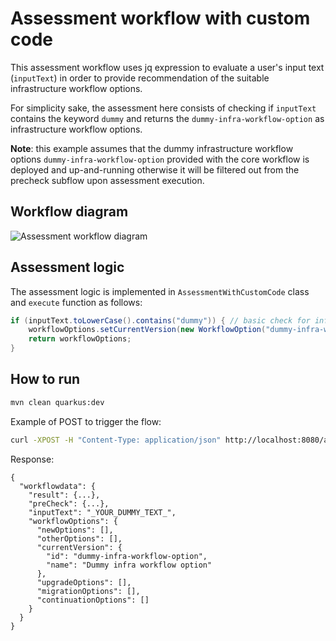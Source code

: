 # Assessment workflow with custom code
This assessment workflow uses jq expression to evaluate a user's input text (`inputText`) in order to provide recommendation of the suitable infrastructure workflow options.

For simplicity sake, the assessment here consists of checking if `inputText` contains the keyword `dummy` and returns the `dummy-infra-workflow-option` as infrastructure workflow options.

**Note**: this example assumes that the dummy infrastructure workflow options `dummy-infra-workflow-option` provided with the core workflow is deployed and up-and-running otherwise it will be filtered out from the precheck subflow upon assessment execution.

## Workflow diagram
![Assessment workflow diagram](https://github.com/parodos-dev/serverless-workflow-examples/blob/main/assessment/assessment-with-custom-code/assessment-with-custom-code.svg?raw=true)

## Assessment logic
The assessment logic is implemented in  `AssessmentWithCustomCode` class and `execute` function as follows:
```java
if (inputText.toLowerCase().contains("dummy")) { // basic check for infrastructure workflow options recommendation
    workflowOptions.setCurrentVersion(new WorkflowOption("dummy-infra-workflow-option", "Dummy infra workflow option"));
    return workflowOptions;
}
```

## How to run

```bash
mvn clean quarkus:dev
```

Example of POST to trigger the flow:
```bash
curl -XPOST -H "Content-Type: application/json" http://localhost:8080/assessment-with-custom-code -d '{"inputText": "_YOUR_DUMMY_TEXT_"}'
```

Response:
```
{
  "workflowdata": {
    "result": {...},
    "preCheck": {...},
    "inputText": "_YOUR_DUMMY_TEXT_",
    "workflowOptions": {
      "newOptions": [],
      "otherOptions": [],
      "currentVersion": {
        "id": "dummy-infra-workflow-option",
        "name": "Dummy infra workflow option"
      },
      "upgradeOptions": [],
      "migrationOptions": [],
      "continuationOptions": []
    }
  }
}
```